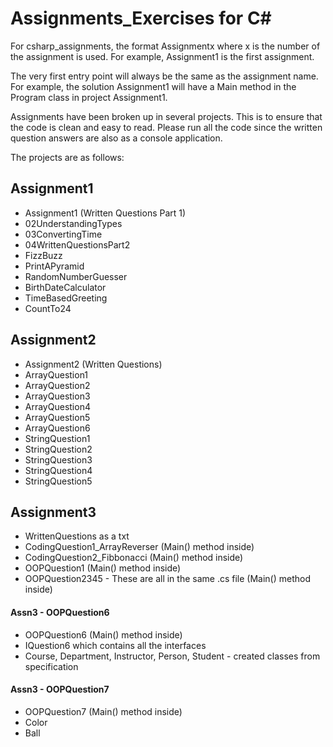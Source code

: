 # Assignments_Exercises for C#

For csharp_assignments, the format Assignmentx where x is the number of the assignment is used. For example, Assignment1 is the first assignment.

The very first entry point will always be the same as the assignment name. For example, the solution Assignment1 will have a Main method in the Program class in project Assignment1.

Assignments have been broken up in several projects. This is to ensure that the code is clean and easy to read. Please run all the code since the written question answers are also as a console application.

 The projects are as follows:

## Assignment1
- Assignment1 (Written Questions Part 1)
- 02UnderstandingTypes
- 03ConvertingTime
- 04WrittenQuestionsPart2
- FizzBuzz
- PrintAPyramid
- RandomNumberGuesser
- BirthDateCalculator
- TimeBasedGreeting
- CountTo24

## Assignment2
- Assignment2 (Written Questions)
- ArrayQuestion1
- ArrayQuestion2
- ArrayQuestion3
- ArrayQuestion4
- ArrayQuestion5
- ArrayQuestion6
- StringQuestion1
- StringQuestion2
- StringQuestion3
- StringQuestion4
- StringQuestion5

## Assignment3
- WrittenQuestions as a txt
- CodingQuestion1_ArrayReverser (Main() method inside)
- CodingQuestion2_Fibbonacci (Main() method inside)
- OOPQuestion1 (Main() method inside)
- OOPQuestion2345 - These are all in the same .cs file   (Main() method inside)

#### Assn3 - OOPQuestion6
- OOPQuestion6 (Main() method inside)
- IQuestion6 which contains all the interfaces
- Course, Department, Instructor, Person, Student - created classes from specification

#### Assn3 - OOPQuestion7
- OOPQuestion7 (Main() method inside)
- Color
- Ball




